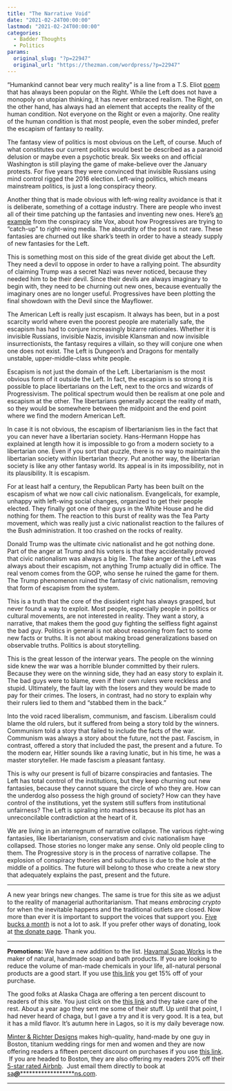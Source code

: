 ```yaml
---
title: "The Narrative Void"
date: "2021-02-24T00:00:00"
lastmod: "2021-02-24T00:00:00"
categories:
  - Badder Thoughts
  - Politics
params:
  original_slug: "?p=22947"
  original_url: "https://thezman.com/wordpress/?p=22947"
---
```


“Humankind cannot bear very much reality” is a line from a T.S. Eliot
<a href="http://www.davidgorman.com/4quartets/1-norton.htm"
rel="noopener" target="_blank">poem</a> that has always been popular on
the Right. While the Left does not have a monopoly on utopian thinking,
it has never embraced realism. The Right, on the other hand, has always
had an element that accepts the reality of the human condition. Not
everyone on the Right or even a majority. One reality of the human
condition is that most people, even the sober minded, prefer the
escapism of fantasy to reality.

The fantasy view of politics is most obvious on the Left, of course.
Much of what constitutes our current politics would best be described as
a paranoid delusion or maybe even a psychotic break. Six weeks on and
official Washington is still playing the game of make-believe over the
January protests. For five years they were convinced that invisible
Russians using mind control rigged the 2016 election. Left-wing
politics, which means mainstream politics, is just a long conspiracy
theory.

Another thing that is made obvious with left-wing reality avoidance is
that it is deliberate, something of a cottage industry. There are people
who invest all of their time patching up the fantasies and inventing new
ones. Here’s [an
example](https://www.vox.com/recode/22296522/acronym-democrats-courier-progressive-news-tara-mcgowan-project-for-good-information?scrolla=5eb6d68b7fedc32c19ef33b4)
from the conspiracy site Vox, about how Progressives are trying to
“catch-up” to right-wing media. The absurdity of the post is not rare.
These fantasies are churned out like shark’s teeth in order to have a
steady supply of new fantasies for the Left.

This is something most on this side of the great divide get about the
Left. They need a devil to oppose in order to have a rallying point. The
absurdity of claiming Trump was a secret Nazi was never noticed, because
they needed him to be their devil. Since their devils are always
imaginary to begin with, they need to be churning out new ones, because
eventually the imaginary ones are no longer useful. Progressives have
been plotting the final showdown with the Devil since the Mayflower.

The American Left is really just escapism. It always has been, but in a
post scarcity world where even the poorest people are materially safe,
the escapism has had to conjure increasingly bizarre rationales. Whether
it is invisible Russians, invisible Nazis, invisible Klansman and now
invisible insurrectionists, the fantasy requires a villain, so they will
conjure one when one does not exist. The Left is Dungeon’s and Dragons
for mentally unstable, upper-middle-class white people.

Escapism is not just the domain of the Left. Libertarianism is the most
obvious form of it outside the Left. In fact, the escapism is so strong
it is possible to place libertarians on the Left, next to the orcs and
wizards of Progressivism. The political spectrum would then be realism
at one pole and escapism at the other. The libertarians generally accept
the reality of math, so they would be somewhere between the midpoint and
the end point where we find the modern American Left.

In case it is not obvious, the escapism of libertarianism lies in the
fact that you can never have a libertarian society. Hans-Hermann Hoppe
has explained at length how it is impossible to go from a modern society
to a libertarian one. Even if you sort that puzzle, there is no way to
maintain the libertarian society within libertarian theory. Put another
way, the libertarian society is like any other fantasy world. Its appeal
is in its impossibility, not in its plausibility. It is escapism.

For at least half a century, the Republican Party has been built on the
escapism of what we now call civic nationalism. Evangelicals, for
example, unhappy with left-wing social changes, organized to get their
people elected. They finally got one of their guys in the White House
and he did nothing for them. The reaction to this burst of reality was
the Tea Party movement, which was really just a civic nationalist
reaction to the failures of the Bush administration. It too crashed on
the rocks of reality.

Donald Trump was the ultimate civic nationalist and he got nothing done.
Part of the anger at Trump and his voters is that they accidentally
proved that civic nationalism was always a big lie. The fake anger of
the Left was always about their escapism, not anything Trump actually
did in office. The real venom comes from the GOP, who sense he ruined
the game for them. The Trump phenomenon ruined the fantasy of civic
nationalism, removing that form of escapism from the system.

This is a truth that the core of the dissident right has always grasped,
but never found a way to exploit. Most people, especially people in
politics or cultural movements, are not interested in reality. They want
a story, a narrative, that makes them the good guy fighting the selfless
fight against the bad guy. Politics in general is not about reasoning
from fact to some new facts or truths. It is not about making broad
generalizations based on observable truths. Politics is about
storytelling.

This is the great lesson of the interwar years. The people on the
winning side knew the war was a horrible blunder committed by their
rulers. Because they were on the winning side, they had an easy story to
explain it. The bad guys were to blame, even if their own rulers were
reckless and stupid. Ultimately, the fault lay with the losers and they
would be made to pay for their crimes. The losers, in contrast, had no
story to explain why their rulers lied to them and “stabbed them in the
back.”

Into the void raced liberalism, communism, and fascism. Liberalism could
blame the old rulers, but it suffered from being a story told by the
winners. Communism told a story that failed to include the facts of the
war. Communism was always a story about the future, not the past.
Fascism, in contrast, offered a story that included the past, the
present and a future. To the modern ear, Hitler sounds like a raving
lunatic, but in his time, he was a master storyteller. He made fascism a
pleasant fantasy.

This is why our present is full of bizarre conspiracies and fantasies.
The Left has total control of the institutions, but they keep churning
out new fantasies, because they cannot square the circle of who they
are. How can the underdog also possess the high ground of society? How
can they have control of the institutions, yet the system still suffers
from institutional unfairness? The Left is spiraling into madness
because its plot has an unreconcilable contradiction at the heart of it.

We are living in an interregnum of narrative collapse. The various
right-wing fantasies, like libertarianism, conservatism and civic
nationalism have collapsed. Those stories no longer make any sense. Only
old people cling to them. The Progressive story is in the process of
narrative collapse. The explosion of conspiracy theories and subcultures
is due to the hole at the middle of a politics. The future will belong
to those who create a new story that adequately explains the past,
present and the future.

------------------------------------------------------------------------

A new year brings new changes. The same is true for this site as we
adjust to the reality of managerial authoritarianism. That means
*embracing crypto* for when the inevitable happens and the traditional
outlets are closed. Now more than ever it is important to support the
voices that support you.
<a href="https://www.subscribestar.com/the-z-blog"
rel="noopener noreferrer" target="_blank">Five bucks a month</a> is not
a lot to ask. If you prefer other ways of donating, look at
<a href="https://thezman.com/wordpress/?page_id=22713" rel="noopener"
target="_blank">the donate page</a>. Thank you.

------------------------------------------------------------------------

**Promotions:** We have a new addition to the list.
<a href="https://havamalsoapworks.com/" rel="noopener"
target="_blank">Havamal Soap Works</a> is the maker of natural, handmade
soap and bath products. If you are looking to reduce the volume of
man-made chemicals in your life, all-natural personal products are a
good start. If you use
<a href="https://havamalsoapworks.com/discount/ZMAN" rel="noopener"
target="_blank">this link</a> you get 15% off of your purchase.

The good folks at Alaska Chaga are offering a ten percent discount to
readers of this site. You just click on the
<a href="https://alaskachaga.us/discount/ZMAN" rel="noopener noreferrer"
target="_blank">this link</a> and they take care of the rest. About a
year ago they sent me some of their stuff. Up until that point, I had
never heard of chaga, but I gave a try and it is very good. It is a tea,
but it has a mild flavor. It’s autumn here in Lagos, so it is my daily
beverage now.

<a href="https://www.minterandrichterdesigns.com/"
rel="noreferrer nofollow noopener" target="_blank">Minter &amp; Richter
Designs</a> makes high-quality, hand-made by one guy in Boston, titanium
wedding rings for men and women and they are now offering readers a
fifteen percent discount on purchases if you use
<a href="https://www.minterandrichterdesigns.com/discount/ZMAN"
rel="noreferrer nofollow noopener" target="_blank">this link</a>. 
 <span class="highlight"><span class="colour"><span class="font"><span class="size">If
you are headed to Boston, they are also offering my readers 20% off
their <a
href="https://www.airbnb.com/users/7988017/listings?user_id=7988017&amp;s=3"
rel="noopener noreferrer" target="_blank">5-star rated Airbnb</a>.  Just
email them directly to book at
<a href="mailto:sa***@*********************ns.com"
data-original-string="LVVHJXZhanE8dweRM18ajw==cb77K7WmTtrpIjMisoVkceJ9RuxNXsgKMgHCN2tFjs20zranYaX1Gl4YOotv9DiWQym"><span
class="apbct-email-encoder"
data-original-string="k750LvnAoBbBaXC+SVteLQ==cb7fCDBtnSvkcJiK7SL59YsXv9c/d0lmWyrnNlA6vRCHThG3C7GRcks4vQA0dIRDKXc"
title="This contact has been encoded by Anti-Spam by CleanTalk. Click to decode. To finish the decoding make sure that JavaScript is enabled in your browser.">sa<span
class="apbct-blur">***</span>@<span
class="apbct-blur">*********************</span>ns.com</span></a>.</span></span></span></span>

------------------------------------------------------------------------

